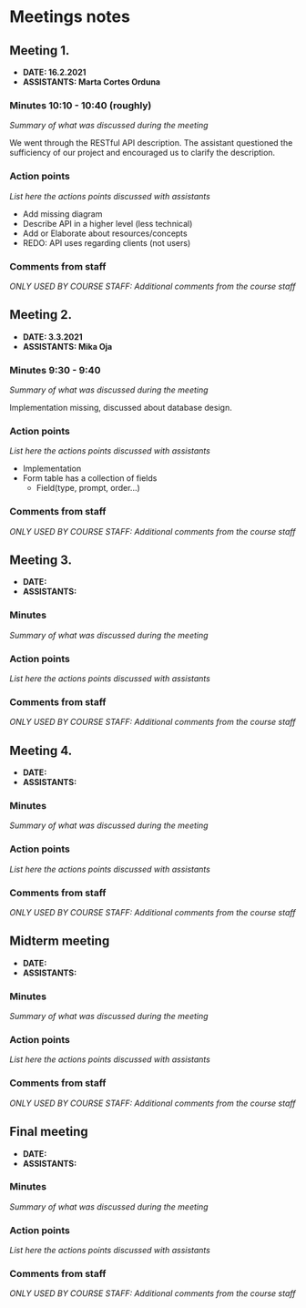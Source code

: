 # Meetings notes

## Meeting 1.
* **DATE: 16.2.2021**
* **ASSISTANTS: Marta Cortes Orduna**

### Minutes 10:10 - 10:40 (roughly)
*Summary of what was discussed during the meeting*

We went through the RESTful API description. The assistant questioned the sufficiency of our project and encouraged us to clarify the description. 



### Action points
*List here the actions points discussed with assistants*

* Add missing diagram
* Describe API in a higher level (less technical)
* Add or Elaborate about resources/concepts
* REDO: API uses regarding clients (not users)

### Comments from staff
*ONLY USED BY COURSE STAFF: Additional comments from the course staff*

## Meeting 2.
* **DATE: 3.3.2021**
* **ASSISTANTS: Mika Oja**

### Minutes 9:30 - 9:40
*Summary of what was discussed during the meeting*

Implementation missing, discussed about database design.

### Action points
*List here the actions points discussed with assistants*

* Implementation
* Form table has a collection of fields
  - Field(type, prompt, order...)


### Comments from staff
*ONLY USED BY COURSE STAFF: Additional comments from the course staff*

## Meeting 3.
* **DATE:**
* **ASSISTANTS:**

### Minutes
*Summary of what was discussed during the meeting*

### Action points
*List here the actions points discussed with assistants*


### Comments from staff
*ONLY USED BY COURSE STAFF: Additional comments from the course staff*

## Meeting 4.
* **DATE:**
* **ASSISTANTS:**

### Minutes
*Summary of what was discussed during the meeting*

### Action points
*List here the actions points discussed with assistants*


### Comments from staff
*ONLY USED BY COURSE STAFF: Additional comments from the course staff*

## Midterm meeting
* **DATE:**
* **ASSISTANTS:**

### Minutes
*Summary of what was discussed during the meeting*

### Action points
*List here the actions points discussed with assistants*


### Comments from staff
*ONLY USED BY COURSE STAFF: Additional comments from the course staff*

## Final meeting
* **DATE:**
* **ASSISTANTS:**

### Minutes
*Summary of what was discussed during the meeting*

### Action points
*List here the actions points discussed with assistants*


### Comments from staff
*ONLY USED BY COURSE STAFF: Additional comments from the course staff*

